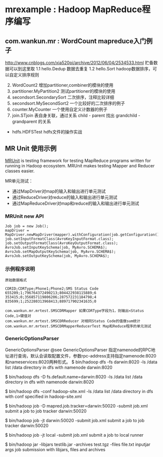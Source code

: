 mrexample : Hadoop MapReduce程序编写
=========
## com.wankun.mr : WordCount mapreduce入门例子

http://www.cnblogs.com/xia520pi/archive/2012/06/04/2534533.html 贮备数据可以到这里取
1.1 hello.Dedup 数据去重复 
1.2 hello.Sort hadoop数据排序，可以自定义排序规则 

2. WordCount2 增加partitioner,combiner的模块的使用
3. partitioner.MyPartition2 测试partitioner的模块的使用
4. secondsort.SecondarySort 二次排序，注释比较详细
5. secondsort.MySecondSort2 一个比较好的二次排序的例子
6. counter.MyCounter 一个使用自定义计数器的例子
7. join.STjoin 表自身关联，通过关系 child - parent 找出 grandchild - grandparent 的关系

*  hdfs.HDFSTest hdfs文件的操作实战


## MR Unit 使用示例

[MRUnit](https://cwiki.apache.org/confluence/display/MRUNIT/MRUnit+Tutorial) is testing framework for testing MapReduce programs written for running in Hadoop ecosystem. MRUnit makes testing Mapper and Reducer classes easier.

MR单元测试：
* 通过MapDriver对map的输入和输出进行单元测试
* 通过ReduceDriver对reduce的输入和输出进行单元测试
* 通过MapReduceDriver对map和reduce的输入和输出进行单元测试

	
### MRUnit new API
	
	Job job = new Job();
	mapDriver = MapDriver.newMapDriver(mapper).withConfiguration(job.getConfiguration());
	job.setInputFormatClass(AvroKeyInputFormat.class);
	job.setOutputFormatClass(AvroKeyOutputFormat.class);
	AvroJob.setInputKeySchema(job, MyAvro.SCHEMA$);
	AvroJob.setMapOutputKeySchema(job, MyAvro.SCHEMA$);
	AvroJob.setOutputKeySchema(job, MyAvro.SCHEMA$);
	
### 示例程序说明		
	原始数据格式
``` 
CDRID;CDRType;Phone1;Phone2;SMS Status Code
655209;1;796764372490213;804422938115889;6
353415;0;356857119806206;287572231184798;4
835699;1;252280313968413;889717902341635;0
```
	com.wankun.mr.mrtest.SMSCDRMapper 如果CDRType字段为1，则输出<Status Code,1>键值对 
	com.wankun.mr.mrtest.SMSCDRReducer 对相同Status Code的值做sum统计
	com.wankun.mr.mrtest.SMSCDRMapperReducerTest Map和Reduce程序的单元测试
	
### GenericOptionsParser
GenericOptionsParser
@see GenericOptionsParser
指定namenode的RPC地址进行查询，默认会读取配置文件，参数rpc-address支持指定namenode:8020和nameservices:8020两种形式。
 $ bin/hadoop dfs -fs darwin:8020 -ls /data
 list /data directory in dfs with namenode darwin:8020
 
 $ bin/hadoop dfs -D fs.default.name=darwin:8020 -ls /data
 list /data directory in dfs with namenode darwin:8020
     
 $ bin/hadoop dfs -conf hadoop-site.xml -ls /data
 list /data directory in dfs with conf specified in hadoop-site.xml
     
 $ bin/hadoop job -D mapred.job.tracker=darwin:50020 -submit job.xml
 submit a job to job tracker darwin:50020
     
 $ bin/hadoop job -jt darwin:50020 -submit job.xml
 submit a job to job tracker darwin:50020
     
 $ bin/hadoop job -jt local -submit job.xml
 submit a job to local runner
 
 $ bin/hadoop jar -libjars testlib.jar -archives test.tgz -files file.txt inputjar args
 job submission with libjars, files and archives
 

